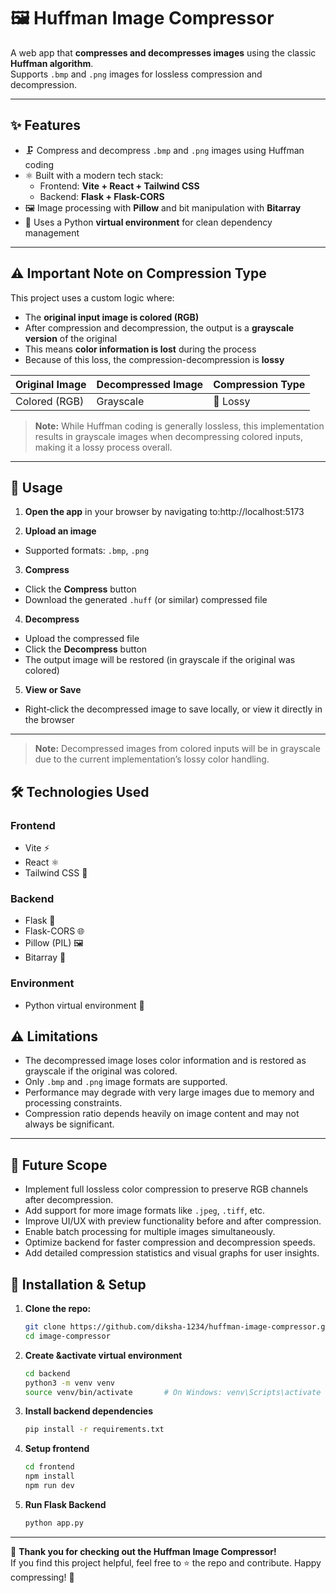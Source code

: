 # 🖼️ Huffman Image Compressor

A web app that **compresses and decompresses images** using the classic **Huffman algorithm**.  
Supports `.bmp` and `.png` images for lossless compression and decompression.

---

## ✨ Features

- 🗜️ Compress and decompress `.bmp` and `.png` images using Huffman coding  
- ⚛️ Built with a modern tech stack:
  - Frontend: **Vite + React + Tailwind CSS**  
  - Backend: **Flask + Flask-CORS**  
- 🖼️ Image processing with **Pillow** and bit manipulation with **Bitarray**  
- 🐍 Uses a Python **virtual environment** for clean dependency management

---

## ⚠️ Important Note on Compression Type

This project uses a custom logic where:

- The **original input image is colored (RGB)**  
- After compression and decompression, the output is a **grayscale version** of the original  
- This means **color information is lost** during the process  
- Because of this loss, the compression-decompression is **lossy**

| Original Image  | Decompressed Image | Compression Type |
|-----------------|--------------------|------------------|
| Colored (RGB)   | Grayscale          | 🔴 Lossy         |

> **Note:** While Huffman coding is generally lossless, this implementation results in grayscale images when decompressing colored inputs, making it a lossy process overall.

---
## 🎯 Usage

1. **Open the app** in your browser by navigating to:http://localhost:5173

2. **Upload an image**  
- Supported formats: `.bmp`, `.png`

3. **Compress**  
- Click the **Compress** button  
- Download the generated `.huff` (or similar) compressed file

4. **Decompress**  
- Upload the compressed file  
- Click the **Decompress** button  
- The output image will be restored (in grayscale if the original was colored)

5. **View or Save**  
- Right‑click the decompressed image to save locally, or view it directly in the browser

---

> **Note:** Decompressed images from colored inputs will be in grayscale due to the current implementation’s lossy color handling.

## 🛠️ Technologies Used

### Frontend
- Vite ⚡  
- React ⚛️  
- Tailwind CSS 🎨  

### Backend
- Flask 🐍  
- Flask-CORS 🌐  
- Pillow (PIL) 🖼️  
- Bitarray 🔢  

### Environment
- Python virtual environment 🐍

## ⚠️ Limitations

- The decompressed image loses color information and is restored as grayscale if the original was colored.  
- Only `.bmp` and `.png` image formats are supported.  
- Performance may degrade with very large images due to memory and processing constraints.  
- Compression ratio depends heavily on image content and may not always be significant.  

---

## 🚀 Future Scope

- Implement full lossless color compression to preserve RGB channels after decompression.  
- Add support for more image formats like `.jpeg`, `.tiff`, etc.  
- Improve UI/UX with preview functionality before and after compression.  
- Enable batch processing for multiple images simultaneously.  
- Optimize backend for faster compression and decompression speeds.  
- Add detailed compression statistics and visual graphs for user insights.  


## 🚀 Installation & Setup

1. **Clone the repo:**
   ```bash
   git clone https://github.com/diksha-1234/huffman-image-compressor.git
   cd image-compressor
2. **Create &activate virtual environment**
   ```bash
   cd backend
   python3 -m venv venv
   source venv/bin/activate       # On Windows: venv\Scripts\activate
3. **Install backend dependencies**
   ```bash
   pip install -r requirements.txt
4. **Setup frontend**
    ```bash
   cd frontend
   npm install
   npm run dev
5. **Run Flask Backend**
    ```bash
    python app.py
---

🙏 **Thank you for checking out the Huffman Image Compressor!**  
If you find this project helpful, feel free to ⭐ the repo and contribute. Happy compressing! 🚀
